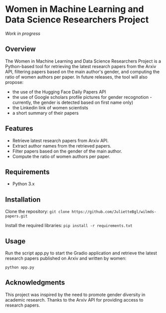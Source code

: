 # Women in Machine Learning and Data Science Researchers Project
_Work in progress_

## Overview
The Women in Machine Learning and Data Science Researchers Project is a Python-based tool for retrieving the latest research papers from the Arxiv API, filtering papers based on the main author's gender, and computing the ratio of women authors per paper.
In future releases, the tool will also propose:
- the use of the Hugging Face Daily Papers API
- the use of Google scholars profile pictures for gender recognotion - currently, the gender is detected based on first name only)
- the Linkedin link of women scientists
- a short summary of their papers

## Features
- Retrieve latest research papers from Arxiv API.
- Extract author names from the retrieved papers.
- Filter papers based on the gender of the main author.
- Compute the ratio of women authors per paper.

## Requirements
- Python 3.x

## Installation
Clone the repository:
```git clone https://github.com/JulietteBgl/wilmds-papers.git```

Install the required libraries:
```pip install -r requirements.txt```

## Usage
Run the script app.py to start the Gradio application and retrieve the latest research papers published on Arxiv and 
written by women:

```python app.py```

## Acknowledgments
This project was inspired by the need to promote gender diversity in academic research.
Thanks to the Arxiv API for providing access to research papers.

